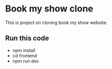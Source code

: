 # Book my show clone

This is project on cloning book my show website.

## Run this code
* npm install
* cd frontend
* npm run dev 